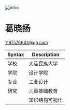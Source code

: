 ![intro](http://210.30.1.80:8080/pub/sjxyxb/images/content/2019-08/20190808095732548403_1.jpg)

# 葛晓扬

[1197576643@qq.com](1197576643@qq.com)

| Syntax | Description |
| -- | -- |
| 学校 | 大连民族大学 |
| 学院 | 设计学院 |
| 专业 | 工业设计 |
| 研究 | 儿童基础教育 |
|  | 知识结构可视化 |
